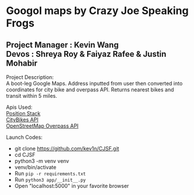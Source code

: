 Googol maps by Crazy Joe Speaking Frogs
==

Project Manager : Kevin Wang 
<br>
Devos : Shreya Roy & Faiyaz Rafee & Justin Mohabir
--
Project Description:  
A boot-leg Google Maps. Address inputted from user then converted into coordinates for city bike and overpass API. Returns nearest bikes and transit within 5 miles.

Apis Used:
<br> [Position Stack](https://github.com/stuy-softdev/notes-and-code/blob/main/api_kb/411_on_PositionStack.md)
<br> [CityBikes API](https://github.com/stuy-softdev/notes-and-code/blob/main/api_kb/411_on_city_bikes.md)
<br> [OpenStreetMap Overpass API](https://github.com/stuy-softdev/notes-and-code/blob/main/api_kb/411_on_OpenStreetMap_overpass-api.md)


Launch Codes:   
* git clone https://github.com/kev1n/CJSF.git
* cd CJSF
* python3 -m venv venv
* venv/bin/activate
* Run ```pip -r requirements.txt```
* Run ```python3 app/__init__.py```  
* Open "localhost:5000" in your favorite browser


